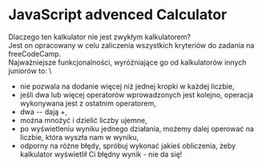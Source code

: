 # JavaScript advenced Calculator

Dlaczego ten kalkulator nie jest zwykłym kalkulatorem?\
Jest on opracowany w celu zaliczenia wszystkich kryteriów do zadania na freeCodeCamp.\
Najważniejsze funkcjonalności, wyróżniające go od kalkulatorów innych juniorów to: \
- nie pozwala na dodanie więcej niż jednej kropki w każdej liczbie,
- jeśli dwa lub więcej operatorów wprowadzonych jest kolejno, operacja wykonywana jest z ostatnim operatorem,
- dwa -- dają +,
- można mnożyć i dzielić liczby ujemne,
- po wyświetleniu wyniku jednego działania, możemy dalej operować na liczbie, która wyszła nam w wyniku,
- odporny na różne błędy, spróbuj wykonać jakieś obliczenia, żeby kalkulator wyświetlił Ci błędny wynik - nie da się!